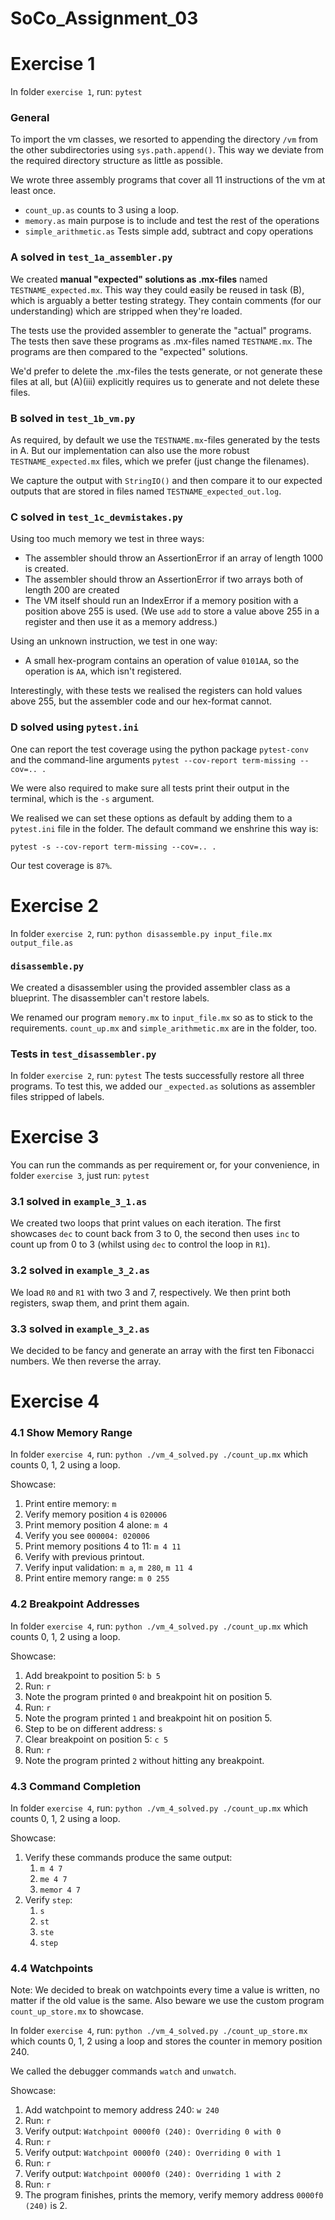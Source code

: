 # SoCo_Assignment_03

# Exercise 1
In folder `exercise 1`, run: `pytest`
### General
To import the vm classes, we resorted to appending the directory `/vm` from the other subdirectories using `sys.path.append()`. This way we deviate from the required directory structure as little as possible.

We wrote three assembly programs that cover all 11 instructions of the vm at least once.
- `count_up.as` counts to 3 using a loop.
- `memory.as` main purpose is to include and test the rest of the operations
- `simple_arithmetic.as` Tests simple add, subtract and copy operations

### A solved in `test_1a_assembler.py`
We created **manual "expected" solutions as .mx-files** named `TESTNAME_expected.mx`. This way they could easily be reused in task (B), which is arguably a better testing strategy. They contain comments (for our understanding) which are stripped when they're loaded.

The tests use the provided assembler to generate the "actual" programs. The tests then save these programs as .mx-files named `TESTNAME.mx`. The programs are then compared to the "expected" solutions.

We'd prefer to delete the .mx-files the tests generate, or not generate these files at all, but (A)(iii) explicitly requires us to generate and not delete these files.

### B solved in `test_1b_vm.py`
As required, by default we use the `TESTNAME.mx`-files generated by the tests in A. But our implementation can also use the more robust `TESTNAME_expected.mx` files, which we prefer (just change the filenames).

We capture the output with `StringIO()` and then compare it to our expected outputs that are stored in files named `TESTNAME_expected_out.log`.

### C solved in `test_1c_devmistakes.py`
Using too much memory we test in three ways:
- The assembler should throw an AssertionError if an array of length 1000 is created.
- The assembler should throw an AssertionError if two arrays both of length 200 are created
- The VM itself should run an IndexError if a memory position with a position above 255 is used. (We use `add` to store a value above 255 in a register and then use it as a memory address.)

Using an unknown instruction, we test in one way:
- A small hex-program contains an operation of value `0101AA`, so the operation is `AA`, which isn't registered. 

Interestingly, with these tests we realised the registers can hold values above 255, but the assembler code and our hex-format cannot. 

### D solved using `pytest.ini`
One can report the test coverage using the python package `pytest-conv` and the command-line arguments `pytest --cov-report term-missing --cov=.. .`

We were also required to make sure all tests print their output in the terminal, which is the `-s` argument.

We realised we can set these options as default by adding them to a `pytest.ini` file in the folder. The default command we enshrine this way is:
```
pytest -s --cov-report term-missing --cov=.. .
```

Our test coverage is `87%`.

# Exercise 2
In folder `exercise 2`, run: `python disassemble.py input_file.mx output_file.as`

### `disassemble.py`
We created a disassembler using the provided assembler class as a blueprint. The disassembler can't restore labels.

We renamed our program `memory.mx` to `input_file.mx` so as to stick to the requirements. `count_up.mx` and `simple_arithmetic.mx` are in the folder, too.

### Tests in `test_disassembler.py`
In folder `exercise 2`, run: `pytest`
The tests successfully restore all three programs. To test this, we added our `_expected.as` solutions as assembler files stripped of labels.
# Exercise 3
You can run the commands as per requirement or, for your convenience, in folder `exercise 3`, just run: `pytest`

### 3.1 solved in `example_3_1.as`
We created two loops that print values on each iteration. The first showcases `dec` to count back from 3 to 0, the second then uses `inc` to count up from 0 to 3 (whilst using `dec` to control the loop in `R1`).
### 3.2 solved in `example_3_2.as`
We load `R0` and `R1` with two 3 and 7, respectively. We then print both registers, swap them, and print them again.
### 3.3 solved in `example_3_2.as`
We decided to be fancy and generate an array with the first ten Fibonacci numbers. We then reverse the array.

# Exercise 4
### 4.1 Show Memory Range
In folder `exercise 4`, run: `python ./vm_4_solved.py ./count_up.mx` which counts 0, 1, 2 using a loop.

Showcase:
1. Print entire memory: `m`
2. Verify memory position `4` is `020006`
3. Print memory position 4 alone: `m 4`
4. Verify you see `000004: 020006`
5. Print memory positions 4 to 11: `m 4 11`
6. Verify with previous printout.
7. Verify input validation: `m a`, `m 280`, `m 11 4`
8. Print entire memory range: `m 0 255`

### 4.2 Breakpoint Addresses
In folder `exercise 4`, run: `python ./vm_4_solved.py ./count_up.mx` which counts 0, 1, 2 using a loop.

Showcase:
1. Add breakpoint to position 5: `b 5`
2. Run: `r`
3. Note the program printed `0` and breakpoint hit on position 5.
4. Run: `r`
3. Note the program printed `1` and breakpoint hit on position 5.
6. Step to be on different address: `s`
7. Clear breakpoint on position 5: `c 5`
8. Run: `r`
9. Note the program printed `2` without hitting any breakpoint.

### 4.3 Command Completion
In folder `exercise 4`, run: `python ./vm_4_solved.py ./count_up.mx` which counts 0, 1, 2 using a loop.

Showcase:
1. Verify these commands produce the same output:
	1. `m 4 7`
	2. `me 4 7`
	3. `memor 4 7`
2. Verify `step`:
	1. `s`
	2. `st`
	3. `ste`
	4. `step`

### 4.4 Watchpoints
Note: We decided to break on watchpoints every time a value is written, no matter if the old value is the same. Also beware we use the custom program `count_up_store.mx` to showcase.

In folder `exercise 4`, run: `python ./vm_4_solved.py ./count_up_store.mx` which counts 0, 1, 2 using a loop and stores the counter in memory position 240.

We called the debugger commands `watch` and `unwatch`.

Showcase:
1. Add watchpoint to memory address 240: `w 240`
2. Run: `r`
3. Verify output: `Watchpoint 0000f0 (240): Overriding 0 with 0`
4. Run: `r`
5. Verify output: `Watchpoint 0000f0 (240): Overriding 0 with 1`
6. Run: `r`
7. Verify output: `Watchpoint 0000f0 (240): Overriding 1 with 2`
8. Run: `r`
9. The program finishes, prints the memory, verify memory address `0000f0 (240)` is 2.
